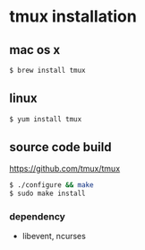 # tmux installation

## mac os x
```bash
$ brew install tmux
```

## linux
```bash
$ yum install tmux
```

## source code build
https://github.com/tmux/tmux

```bash
$ ./configure && make
$ sudo make install
```

### dependency
* libevent, ncurses